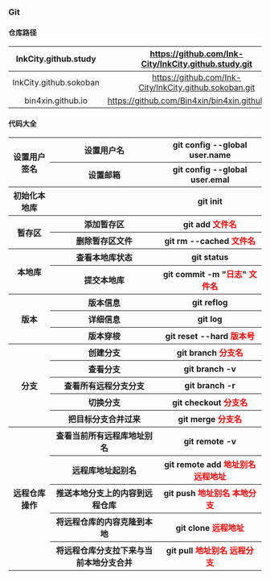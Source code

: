 ### Git

#### 仓库路径

|  InkCity.github.study  |  https://github.com/Ink-City/InkCity.github.study.git  |
| :--------------------: | :----------------------------------------------------: |
| InkCity.github.sokoban | https://github.com/Ink-City/InkCity.github.sokoban.git |
|   bin4xin.github.io    |    https://github.com/Bin4xin/bin4xin.github.io.git    |

#### 代码大全

<table>
	<tr align="center">
		<th rowspan = "2">设置用户签名</th>
		<th>设置用户名</th>
		<th>git config --global user.name</th>
	</tr>
	<tr align="center">
		<th>设置邮箱</th>
		<th>git config --global user.emal</th>
	</tr>
	<tr align="center">
		<th>初始化本地库</th>
		<th></th>
		<th>git init</th>
	</tr>
	<tr align="center">
		<th rowspan = "2">暂存区</th>
		<th>添加暂存区</th>
		<th>git add <font color = "red">文件名</font></th>
	</tr>
	<tr align="center">
		<th>删除暂存区文件</th>
		<th>git rm --cached <font color = "red">文件名</font></th>
	</tr>
	<tr align="center">
		<th rowspan = "2">本地库</th>
		<th>查看本地库状态</th>
		<th>git status</th>
	</tr>
	<tr align="center">
		<th>提交本地库</th>
		<th>git commit -m "<font color = "red">日志</font>" <font color = "red">文件名</font></th>
	</tr>
	</tr>
	<tr align="center">
		<th rowspan = "3">版本</th>
		<th>版本信息</th>
		<th>git reflog</th>
	</tr>
	<tr align="center">
		<th>详细信息</th>
		<th>git log</th>
	</tr>
	<tr align="center">
		<th>版本穿梭</th>
		<th>git reset --hard <font color = "red">版本号</font></th>
	</tr>
	<tr align="center">
		<th rowspan = "5">分支</th>
		<th>创建分支</th>
		<th>git branch <font color = "red">分支名</font></th>
	</tr>
	<tr align="center">
		<th>查看分支</th>
		<th>git branch -v</th>
	</tr>
	<tr align="center">
		<th>查看所有远程分支分支</th>
		<th>git branch -r</th>
	</tr>
	<tr align="center">
		<th>切换分支</th>
		<th>git checkout <font color = "red">分支名</font></th>
	</tr>
	<tr align="center">
		<th>把目标分支合并过来</th>
		<th>git merge <font color = "red">分支名</font></th>
	</tr>
	<tr align="center">
		<th rowspan = "5">远程仓库操作</th>
		<th>查看当前所有远程库地址别名</th>
		<th>git remote -v</th>
	</tr>
	<tr align="center">
		<th>远程库地址起别名</th>
		<th>git remote add <font color = "red">地址别名</font> <font color = "red">远程地址</font></th>
	</tr>
	<tr align="center">
		<th>推送本地分支上的内容到远程仓库</th>
		<th>git push <font color = "red">地址别名</font> <font color = "red">本地分支</font></th>
	</tr>
	<tr align="center">
		<th>将远程仓库的内容克隆到本地</th>
		<th>git clone <font color = "red">远程地址</font></th>
	</tr>
	<tr align="center">
		<th>将远程仓库分支拉下来与当前本地分支合并</th>
		<th>git pull <font color = "red">地址别名</font> <font color = "red">远程分支</font></th>
	</tr>
</table>

